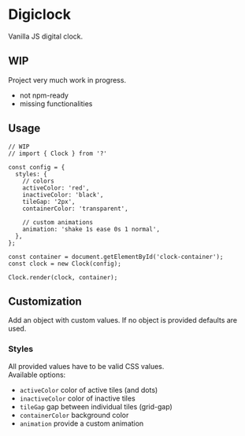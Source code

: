 # Digiclock
Vanilla JS digital clock.

## WIP
Project very much work in progress. 

* not npm-ready
* missing functionalities

## Usage

```
// WIP
// import { Clock } from '?'

const config = {
  styles: {
    // colors
    activeColor: 'red',
    inactiveColor: 'black',
    tileGap: '2px',
    containerColor: 'transparent',

    // custom animations
    animation: 'shake 1s ease 0s 1 normal',
  },
};

const container = document.getElementById('clock-container');
const clock = new Clock(config);

Clock.render(clock, container);
```

## Customization

Add an object with custom values. If no object is provided defaults are used.

### Styles
All provided values have to be valid CSS values.
</br>
Available options:

* `activeColor` color of active tiles (and dots) 
* `inactiveColor` color of inactive tiles 
* `tileGap` gap between individual tiles (grid-gap)
* `containerColor` background color 
* `animation` provide a custom animation

